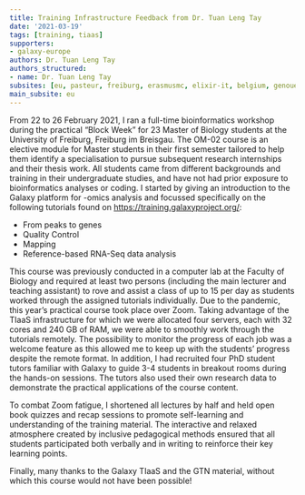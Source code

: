 ```yaml
---
title: Training Infrastructure Feedback from Dr. Tuan Leng Tay
date: '2021-03-19'
tags: [training, tiaas]
supporters:
- galaxy-europe
authors: Dr. Tuan Leng Tay
authors_structured:
- name: Dr. Tuan Leng Tay
subsites: [eu, pasteur, freiburg, erasmusmc, elixir-it, belgium, genouest]
main_subsite: eu
---
```



From 22 to 26 February 2021, I ran a full-time bioinformatics workshop during the practical “Block Week” for 23 Master of Biology students at the University of Freiburg, Freiburg im Breisgau. The OM-02 course is an elective module for Master students in their first semester tailored to help them identify a specialisation to pursue subsequent research internships and their thesis work. All students came from different backgrounds and training in their undergraduate studies, and have not had prior exposure to bioinformatics analyses or coding. I started by giving an introduction to the Galaxy platform for -omics analysis and focussed specifically on the following tutorials found on <https://training.galaxyproject.org/>:

- From peaks to genes
- Quality Control
- Mapping
- Reference-based RNA-Seq data analysis

This course was previously conducted in a computer lab at the Faculty of Biology and required at least two persons (including the main lecturer and teaching assistant) to rove and assist a class of up to 15 per day as students worked through the assigned tutorials individually. Due to the pandemic, this year’s practical course took place over Zoom. Taking advantage of the TIaaS infrastructure for which we were allocated four servers, each with 32 cores and 240 GB of RAM, we were able to smoothly work through the tutorials remotely. The possibility to monitor the progress of each job was a welcome feature as this allowed me to keep up with the students’ progress despite the remote format. In addition, I had recruited four PhD student tutors familiar with Galaxy to guide 3-4 students in breakout rooms during the hands-on sessions. The tutors also used their own research data to demonstrate the practical applications of the course content.

To combat Zoom fatigue, I shortened all lectures by half and held open book quizzes and recap sessions to promote self-learning and understanding of the training material. The interactive and relaxed atmosphere created by inclusive pedagogical methods ensured that all students participated both verbally and in writing to reinforce their key learning points.

Finally, many thanks to the Galaxy TIaaS and the GTN material, without which this course would not have been possible!



